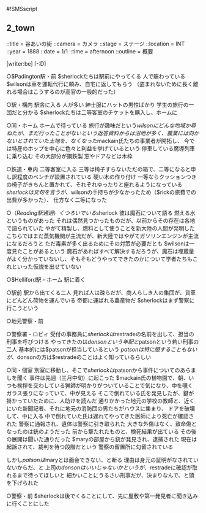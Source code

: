 #!SMSscript

## 2_town

::title = 谷あいの街
::camera = カメラ
::stage = ステージ
::location = INT
::year = 1888
::date = 1/1
::time = afternoon
::outline = 概要

[writer:be]
[-:D]

○$Padington駅・前
$sherlockたちは駅前にやってくる
人で賑わっている
$wilsonは車を運転代行に頼み、自宅に返してもらう
（盗まれないために長く離れる場合はこうするのが高官の一般的だった）

○駅・構内
駅舎に入る
人が多い
紳士服にハットの男性ばかり
学生の旅行の一団だと分かる
$sherlockたちは二等客室のチケットを購入し、ホームに

○同・ホーム
ホームで待っている
旅行が趣味だという$wilsonにどんな地域か尋ねたが、
まだ行ったことがないという返答
資料からは沼地が多く、農業には向かないとされていた土地を、なくなった$mackain氏たちの事業者が開拓し、
今では特産のホップを中心に色々と利益を挙げているという
停車している魔導列車に乗り込む
その大部分が鋼鉄製
窓やドアなどは木枠

○鉄道・車内
二等客室に入る
三等は椅子すらないただの箱で、二等になると申し訳程度のベンチが設置されている
硬い木の作り付け
一等ならクッションつきの椅子がきちんと置かれて、それぞれゆったりと座れるようになっている
$sherlockは文句を言うが、$wilsonの手持ちが少なかったため（$rickの旅費での出費が多かった）、
仕方なく二等になった

○（$Reading駅通過）
くつろいでいる$sherlock
彼は魔石について語る
燃える水というものがあった
それは偶然見つかったものだが、以前からその存在は各地で語られていた
やがて精製し、燃料として使うことを新大陸の人間が発明した
こちらではまだ蒸気機関が主流だが、新大陸ではやがてガソリンエンジンが主流になるだろうと
ただ毒素が多く出るためにその対策が必要だとも
$wilsonは一度見たことがあるという
魔石があればすべて解決するだろうが、魔石は埋蔵量がよく分かっていないし、そもそもどうやってできたのかについて学者たちもこれといった仮説を出せていない

○$Helliford駅・ホーム
駅に着く

○駅前
駅から出てくる二人
見れば人は疎らだが、商人らしき人の集団が、貨車にどんどん荷物を運んでいる
帝都に運ばれる農産物だ
$sherlockはまず警察に行こうという

○地元警察・前

○警察署・ロビィ
受付の事務員に$sherlockは$restradeの名前を出して、担当の刑事を呼びつける
やってきたのは$donsonという年配と$patsonという若い刑事の二人
基本的には$patsonが担当しているという
$patsonは特に臆することもないが、$donsonの方は$restradeのことはよく知っているらしい

○同・個室
別室に移動し、そこで$sherlockは$patsonから事件についてのあらましを聞く
事件は先週（三月中旬）に起こった
$mackain氏の植物園で、朝、いつも挨拶を交わしている猟師が明かりがついていることで気になり、中を覗く
ガラス張りになっていて、中が見える
そこで倒れている氏を発見したが、鍵が掛かっていたために、人助けを読んだ
通りかかった地元の学校の教師と、近くにいた新聞記者、それに地元の消防団の男たちがハウスに集まり、
ドアを破壊して、中に入る
中で倒れていた氏は遅れてやってきた医師により死亡が確認された
警察に通報され、遺体は警察に引き取られた
大きな外傷はなく、致命傷となったのは銃のようだった
前から撃たれたものと、検死結果が出ている
その後の展開は聞いた通りだった
$maryの部屋から銃が発見され、逮捕された
現在は起訴されて、裁判を待つ段階だという
警察の留置所に勾留されている

しかし$patsonは$maryとは面会できない、と断る
理由は身元の証明がなされていないからだ、と
上司の$donsonはいいじゃないかというが、$restradeに確認が取れるまで待ってほしいと
細かいことにうるさい刑事だが、決まりなんで、と頭を下げられた

○警察・前
$sherlockは後でくることにして、先に屋敷や第一発見者に聞き込みに行くことにした

